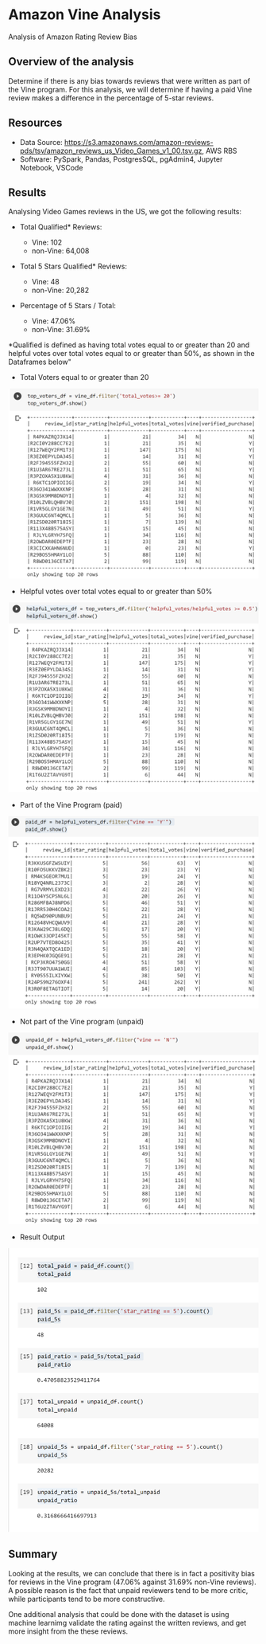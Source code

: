 # Amazon Vine Analysis
  Analysis of Amazon Rating Review Bias
  
## Overview of the analysis
Determine if there is any bias towards reviews that were written as part of the Vine program. For this analysis, we will determine if having a paid Vine review makes a difference in the percentage of 5-star reviews.
  
## Resources
- Data Source: https://s3.amazonaws.com/amazon-reviews-pds/tsv/amazon_reviews_us_Video_Games_v1_00.tsv.gz, AWS RBS
- Software: PySpark, Pandas, PostgresSQL, pgAdmin4, Jupyter Notebook, VSCode

## Results
Analysing Video Games reviews in the US, we got the following results:

  - Total Qualified* Reviews:
    - Vine:     102
    - non-Vine: 64,008

  - Total 5 Stars Qualified* Reviews:
    - Vine:     48
    - non-Vine: 20,282

  - Percentage of 5 Stars / Total:
    - Vine:     47.06%
    - non-Vine: 31.69%

  *Qualified is defined as having total votes equal to or greater than 20 and helpful votes over total votes equal to or greater than 50%, as shown in the Dataframes below"
  
  - Total Voters equal to or greater than 20

   ![top_votes](/top_votes.png)

  - Helpful votes over total votes equal to or greater than 50%

  ![helpful](/helpful.png)
  
  - Part of the Vine Program (paid)

  ![paid](/paid.png)
  
  - Not part of the Vine program (unpaid)

  ![unpaid](/unpaid.png)
  
- Result Output

![VG_reviews](/VG_reviews.png)
  
## Summary

Looking at the results, we can conclude that there is in fact a positivity bias for reviews in the Vine program (47.06% against 31.69% non-Vine reviews).  A possible reason is the fact that unpaid reviewers tend to be more critic, while participants tend to be more constructive.

One additional analysis that could be done with the dataset is using machine learnimg validate the rating against the written reviews, and get more insight from the these reviews.
